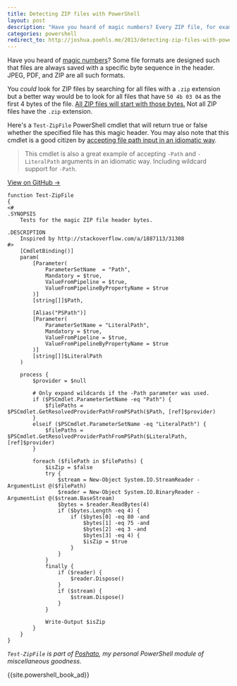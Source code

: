 ```yaml
---
title: Detecting ZIP files with PowerShell
layout: post
description: "Have you heard of magic numbers? Every ZIP file, for example, has same first 4 bytes. I'll show you how to find ZIP files by checking for these header bytes."
categories: powershell
redirect_to: http://joshua.poehls.me/2013/detecting-zip-files-with-powershell
---
```


Have you heard of [magic numbers][magicnumbers]? Some file formats are designed such that files are always saved with a specific byte sequence in the header. JPEG, PDF, and ZIP are all such formats.

You _could_ look for ZIP files by searching for all files with a `.zip` extension but a better way would be to look for all files that have `50 4b 03 04` as the first 4 bytes of the file. [All ZIP files will start with those bytes.][so] Not all ZIP files have the `.zip` extension.

Here's a `Test-ZipFile` PowerShell cmdlet that will return true or false whether the specified file has this magic header. You may also note that this cmdlet is a good citizen by [accepting file path input in an idiomatic way][pathinput].

> This cmdlet is also a great example of accepting `-Path` and `-LiteralPath` arguments in an idiomatic way. Including wildcard support for `-Path`.

[View on GitHub &#8594;](https://github.com/jpoehls/Poshato/blob/master/Test-ZipFile.ps1)

	function Test-ZipFile
	{
	<#
	.SYNOPSIS
	    Tests for the magic ZIP file header bytes.

	.DESCRIPTION
	    Inspired by http://stackoverflow.com/a/1887113/31308
	#>
		[CmdletBinding()]
		param(
			[Parameter(
				ParameterSetName  = "Path",
	            Mandatory = $true,
				ValueFromPipeline = $true,
				ValueFromPipelineByPropertyName = $true
			)]
			[string[]]$Path,

	        [Alias("PSPath")]
			[Parameter(
				ParameterSetName = "LiteralPath",
	            Mandatory = $true,
				ValueFromPipeline = $true,
				ValueFromPipelineByPropertyName = $true
			)]
			[string[]]$LiteralPath
		)

	    process {
	        $provider = $null

	        # Only expand wildcards if the -Path parameter was used.
	        if ($PSCmdlet.ParameterSetName -eq "Path") {
	            $filePaths = $PSCmdlet.GetResolvedProviderPathFromPSPath($Path, [ref]$provider)
	        }
	        elseif ($PSCmdlet.ParameterSetName -eq "LiteralPath") {
	            $filePaths = $PSCmdlet.GetResolvedProviderPathFromPSPath($LiteralPath, [ref]$provider)
	        }

	        foreach ($filePath in $filePaths) {
	            $isZip = $false
		        try {
		            $stream = New-Object System.IO.StreamReader -ArgumentList @($filePath)
		            $reader = New-Object System.IO.BinaryReader -ArgumentList @($stream.BaseStream)
		            $bytes = $reader.ReadBytes(4)
		            if ($bytes.Length -eq 4) {
		                if ($bytes[0] -eq 80 -and
		                    $bytes[1] -eq 75 -and
		                    $bytes[2] -eq 3 -and
		                    $bytes[3] -eq 4) {
		                    $isZip = $true
		                }
		            }
		        }
		        finally {
		            if ($reader) {
		                $reader.Dispose()
		            }
		            if ($stream) {
		                $stream.Dispose()
		            }
		        }

	            Write-Output $isZip
	        }
	    }
	}

_`Test-ZipFile` is part of [Poshato][poshato], my personal PowerShell module of miscellaneous goodness._

{{site.powershell_book_ad}}

[magicnumbers]: http://en.wikipedia.org/wiki/Magic_number_(programming)#Magic_numbers_in_files
[so]: http://stackoverflow.com/a/1887113/31308
[pathinput]: http://stackoverflow.com/a/8506768
[poshato]: http://github.com/jpoehls/poshato